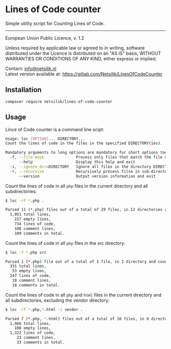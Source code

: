 Lines of Code counter
=====================

Simple utility script for Counting Lines of Code.

---

European Union Public Licence, v. 1.2

Unless required by applicable law or agreed to in writing, software
distributed under the Licence is distributed on an "AS IS" basis,
WITHOUT WARRANTIES OR CONDITIONS OF ANY KIND, either express or implied.

Contact: info@netsilik.nl  
Latest version available at: https://gitlab.com/Netsilik/LinesOfCodeCounter


Installation
------------

```
composer require netsilik/lines-of-code-counter
```

Usage
-----

Lince of Code counter is a command line scipt:


```sh
Usage: loc [OPTION]... DIRECTORY...
Count the lines of code in the files in the specified DIRECTORY(ies).

Mandatory arguments to long options are mandatory for short options too.
  -f, --file-mask              Process only files that match the file mask
      --help                   Display this help and exit
  -i, --ignore-dir=DIRECTORY   Ignore all files in the directory DIRECTORY
  -r, --recursive              Recursively process filse in sub-directories
      --version                Output version information and exit
```

Count the lines of code in all `php` files in the current directory and all subdirectories:
```sh
$ loc -rf *.php .

Parsed 11 (*.php) files out of a total of 29 files, in 12 directories and counted:
  1,051 total lines,
    157 empty lines,
    734 lines of code,
    108 comment lines,
    109 comments in total.
```

Count the lines of code in all `php` files in the src directory:
```sh
$ loc -f *.php src

Parsed 1 (*.php) file out of a total of 1 file, in 1 directory and counted:
  331 total lines,
   53 empty lines,
  247 lines of code,
   18 comment lines,
   18 comments in total.
```

Count the lines of code in all `php` and `html` files in the current directory and all subdirectories, excluding the vendor directory:
```sh
$ loc -rf *.php,*.html -i vendor .

Parsed 7 (*.php, *.html) files out of a total of 16 files, in 6 directories and counted:
  1,466 total lines,
    108 empty lines,
  1,322 lines of code,
     23 comment lines,
     33 comments in total.
```
